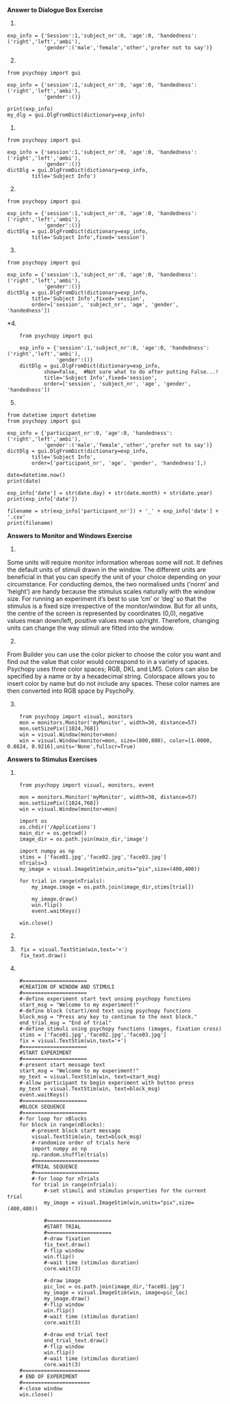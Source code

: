 **Answer to Dialogue Box Exercise**

1. 

    exp_info = {'Session':1,'subject_nr':0, 'age':0, 'handedness':('right','left','ambi'), 
                'gender':('male','female','other','prefer not to say')}

2. 

    from psychopy import gui

    exp_info = {'session':1,'subject_nr':0, 'age':0, 'handedness':('right','left','ambi'), 
                'gender':()}

    print(exp_info)
    my_dlg = gui.DlgFromDict(dictionary=exp_info)

1. 

    from psychopy import gui

    exp_info = {'session':1,'subject_nr':0, 'age':0, 'handedness':('right','left','ambi'), 
                'gender':()}
    dictDlg = gui.DlgFromDict(dictionary=exp_info,
            title='Subject Info')
                  
2. 

    from psychopy import gui

    exp_info = {'session':1,'subject_nr':0, 'age':0, 'handedness':('right','left','ambi'), 
                'gender':()}
    dictDlg = gui.DlgFromDict(dictionary=exp_info,
            title='Subject Info',fixed='session')
        
3. 

    from psychopy import gui

    exp_info = {'session':1,'subject_nr':0, 'age':0, 'handedness':('right','left','ambi'), 
                'gender':()}
    dictDlg = gui.DlgFromDict(dictionary=exp_info,
            title='Subject Info',fixed='session',
            order=['session', 'subject_nr', 'age', 'gender', 'handedness'])
            
*4. 

        from psychopy import gui

        exp_info = {'session':1,'subject_nr':0, 'age':0, 'handedness':('right','left','ambi'), 
                    'gender':()}
        dictDlg = gui.DlgFromDict(dictionary=exp_info,
                show=False,  #Not sure what to do after putting False...!
                title='Subject Info',fixed='session',
                order=['session', 'subject_nr', 'age', 'gender', 'handedness'])

5.

    from datetime import datetime
    from psychopy import gui

    exp_info = {'participant_nr':0, 'age':0, 'handedness':('right','left','ambi'), 
                'gender':('male','female','other','prefer not to say')}
    dictDlg = gui.DlgFromDict(dictionary=exp_info,
            title='Subject Info',
            order=['participant_nr', 'age', 'gender', 'handedness'],)

    date=datetime.now()
    print(date)

    exp_info['date'] = str(date.day) + str(date.month) + str(date.year)
    print(exp_info['date'])

    filename = str(exp_info['participant_nr']) + '_' + exp_info['date'] + '.csv'
    print(filename)     
    
**Answers to Monitor and Windows Exercise**

1. 

Some units will require monitor information whereas some will not. It defines the default units of stimuli drawn in the window. The different units are beneficial in that you can specify the unit of your choice depending on your circumstance. For conducting demos, the two normalised units (‘norm’ and ‘height’) are handy because the stimulus scales naturally with the window size. For running an experiment it’s best to use ‘cm’ or ‘deg’ so that the stimulus is a fixed size irrespective of the monitor/window. But for all units, the centre of the screen is represented by coordinates (0,0), negative values mean down/left, positive values mean up/right. Therefore, changing units can change the way stimuli are fitted into the window. 

2. 

From Builder you can use the color picker to choose the color you want and find out the value that color would correspond to in a variety of spaces. Psychopy uses three color spaces; RGB, DKL and LMS. Colors can also be specified by a name or by a hexadecimal string.
Colorspace allows you to insert color by name but do not include any spaces. These color names are then converted into RGB space by PsychoPy.

3. 
     
         
 
        from psychopy import visual, monitors
        mon = monitors.Monitor('myMonitor', width=30, distance=57)
        mon.setSizePix([1024,768])
        win = visual.Window(monitor=mon)
        win = visual.Window(monitor=mon, size=(800,800), color=[1.0000, 0.8824, 0.9216],units='None',fullscr=True)
    
**Answers to Stimulus Exercises**

1. 

        from psychopy import visual, monitors, event

        mon = monitors.Monitor('myMonitor', width=30, distance=57)
        mon.setSizePix([1024,768])
        win = visual.Window(monitor=mon) 

        import os
        os.chdir('/Applications')
        main_dir = os.getcwd() 
        image_dir = os.path.join(main_dir,'image')

        import numpy as np 
        stims = ['face01.jpg','face02.jpg','face03.jpg'] 
        nTrials=3 
        my_image = visual.ImageStim(win,units="pix",size=(400,400))

        for trial in range(nTrials): 
            my_image.image = os.path.join(image_dir,stims[trial])

            my_image.draw() 
            win.flip() 
            event.waitKeys() 

        win.close()

2. 
3.
        fix = visual.TextStim(win,text='+')
        fix_text.draw()
4.

        #=====================
        #CREATION OF WINDOW AND STIMULI
        #=====================
        #-define experiment start text unsing psychopy functions
        start_msg = "Welcome to my experiment!"
        #-define block (start)/end text using psychopy functions
        block_msg = "Press any key to continue to the next block."
        end_trial_msg = "End of trial"
        #-define stimuli using psychopy functions (images, fixation cross)
        stims = ['face01.jpg','face02.jpg','face03.jpg']
        fix = visual.TextStim(win,text='+')
        #=====================
        #START EXPERIMENT
        #=====================
        #-present start message text
        start_msg = "Welcome to my experiment!"
        my_text = visual.TextStim(win, text=start_msg)
        #-allow participant to begin experiment with button press
        my_text = visual.TextStim(win, text=block_msg)
        event.waitKeys()
        #=====================
        #BLOCK SEQUENCE
        #=====================
        #-for loop for nBlocks
        for block in range(nBlocks):
            #-present block start message
            visual.TextStim(win, text=block_msg)
            #-randomize order of trials here
            import numpy as np
            np.random.shuffle(trials)
            #=====================
            #TRIAL SEQUENCE
            #=====================    
            #-for loop for nTrials
            for trial in range(nTrials):
                #-set stimuli and stimulus properties for the current trial
                my_image = visual.ImageStim(win,units="pix",size=(400,400))

                #=====================
                #START TRIAL
                #=====================  
                #-draw fixation
                fix_text.draw()
                #-flip window
                win.flip()
                #-wait time (stimulus duration)
                core.wait(3)

                #-draw image
                pic_loc = os.path.join(image_dir,'face01.jpg')
                my_image = visual.ImageStim(win, image=pic_loc)
                my_image.draw()
                #-flip window
                win.flip()
                #-wait time (stimulus duration)
                core.wait(3)

                #-draw end trial text
                end_trial_text.draw()
                #-flip window
                win.flip()
                #-wait time (stimulus duration)
                core.wait(3)
        #======================
        # END OF EXPERIMENT
        #======================        
        #-close window
        win.close()
